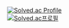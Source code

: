 [![Solved.ac Profile](http://mazassumnida.wtf/api/generate_badge?boj=yhm75)](https://solved.ac/yhm75)<br/>
[![Solved.ac프로필](http://mazassumnida.wtf/api/mini/generate_badge?boj=yhm75)](https://solved.ac/yhm75)
